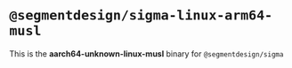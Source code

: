 # `@segmentdesign/sigma-linux-arm64-musl`

This is the **aarch64-unknown-linux-musl** binary for `@segmentdesign/sigma`

